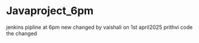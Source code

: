 # Javaproject_6pm
jenkins pipline at 6pm
 new changed by vaishali on 1st april2025
 prithvi code the changed